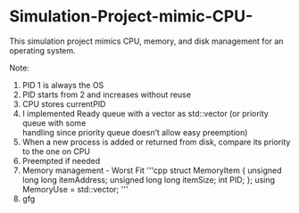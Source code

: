 # Simulation-Project-mimic-CPU-
This simulation project mimics CPU, memory, and disk management for an operating system.

Note:
1. PID 1 is always the OS
2. PID starts from 2 and increases without reuse
3. CPU stores currentPID
4. I implemented Ready queue with a vector as std::vector<Process> (or priority queue with some     
     handling since priority queue doesn’t allow easy preemption)
5. When a new process is added or returned from disk, compare its priority to the one on CPU
6. Preempted if needed
7. Memory management - Worst Fit
   '''cpp
   struct MemoryItem {
    unsigned long long itemAddress;
    unsigned long long itemSize;
    int PID;
};
using MemoryUse = std::vector<MemoryItem>;
   '''
9. gfg
